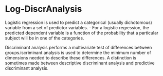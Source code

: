 # Log-DiscrAnalysis

Logistic regression is used to predict a categorical (usually dichotomous) variable from a set of predictor variables. - For a logistic regression, the predicted dependent variable is a function of the probability that a particular subject will be in one of the categories.

Discriminant analysis performs a multivariate test of differences between groups.iscriminant analysis is used to determine the minimum number of dimensions needed to describe these differences. A distinction is sometimes made between descriptive discriminant analysis and predictive discriminant analysis.
